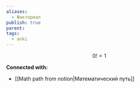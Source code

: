 ```yaml
---
aliases:
  - Факториал
publish: true
parent: 
tags:
  - anki
---
```


$$
0!= 1
$$






**Connected with:**
- [[Math path from notion|Математический путь]]

